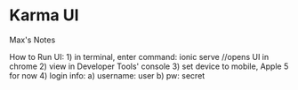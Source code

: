 # Karma UI

Max's Notes

How to Run UI:
	1) in terminal, enter command: ionic serve
		//opens UI in chrome
	2) view in Developer Tools' console
	3) set device to mobile, Apple 5 for now
	4) login info:
		a) username: user
		b) pw: secret